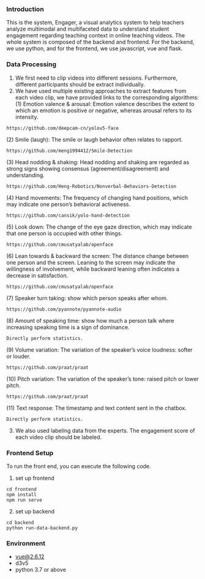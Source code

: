 ### Introduction
This is the system, Engager, a visual analytics system to help teachers analyze multimodal and multifaceted data to understand student engagement regarding teaching context in online teaching videos.
The whole system is composed of the backend and frontend. For the backend, we use python, and for the frontend, we use javascript, vue and flask.

### Data Processing
1. We first need to clip videos into different sessions. Furthermore, different participants should be extract individually.
2. We have used multiple existing approaches to extract features from each video clip, we have provided links to the corresponding algorithms:
(1) Emotion valence & arousal: Emotion valence describes the extent to which an emotion is positive or negative, whereas arousal refers to its intensity.
```
https://github.com/deepcam-cn/yolov5-face
```
(2) Smile (laugh): The smile or laugh behavior often relates to rapport.
```
https://github.com/meng1994412/Smile-Detection
```
(3) Head nodding & shaking: Head nodding and shaking are regarded as strong signs showing consensus (agreement/disagreement) and understanding.
```
https://github.com/Heng-Robotics/Nonverbal-Behaviors-Detection
```
(4) Hand movements: The frequency of changing hand positions, which may indicate one person’s behavioral activeness.
```
https://github.com/cansik/yolo-hand-detection
```
(5) Look down: The change of the eye gaze direction, which may indicate that one person is occupied with other things.
```
https://github.com/cmusatyalab/openface
```
(6) Lean towards & backward the screen: The distance change between one person and the screen. Leaning to the screen may indicate the willingness of involvement, while backward leaning often indicates a decrease in satisfaction.
```
https://github.com/cmusatyalab/openface
```
(7) Speaker turn taking: show which person speaks after whom.
```
https://github.com/pyannote/pyannote-audio
```
(8) Amount of speaking time: show how much a person talk where increasing speaking time is a sign of dominance.
```
Directly perform statistics.
```
(9) Volume variation: The variation of the speaker’s voice loudness: softer or louder.
```
https://github.com/praat/praat
```
(10) Pitch variation: The variation of the speaker’s tone: raised pitch or lower pitch.
```
https://github.com/praat/praat
```
(11) Text response: The timestamp and text content sent in the chatbox.
```
Directly perform statistics.
```
3. We also used labeling data from the experts. The engagement score of each video clip should be labeled.

### Frontend Setup
To run the front end, you can execute the following code.
1. set up frontend
```
cd frontend
npm install
npm run serve
```

2. set up backend
```
cd backend
python run-data-backend.py
```

### Environment
- vue@2.6.12
- d3v5
- python 3.7 or above
